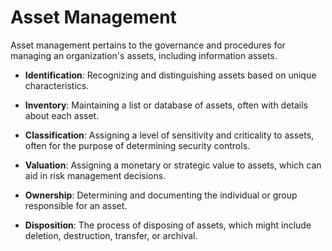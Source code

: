 # Asset Management

Asset management pertains to the governance and procedures for managing an organization's assets, including information assets.

- **Identification**: Recognizing and distinguishing assets based on unique characteristics.

- **Inventory**: Maintaining a list or database of assets, often with details about each asset.

- **Classification**: Assigning a level of sensitivity and criticality to assets, often for the purpose of determining security controls.

- **Valuation**: Assigning a monetary or strategic value to assets, which can aid in risk management decisions.

- **Ownership**: Determining and documenting the individual or group responsible for an asset.

- **Disposition**: The process of disposing of assets, which might include deletion, destruction, transfer, or archival.